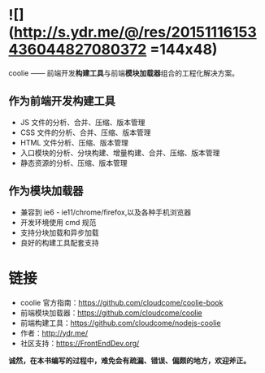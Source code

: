 # ![](http://s.ydr.me/@/res/20151116153436044827080372 =144x48)
coolie —— 前端开发**构建工具**与前端**模块加载器**组合的工程化解决方案。


## 作为前端开发构建工具
- JS 文件的分析、合并、压缩、版本管理
- CSS 文件的分析、合并、压缩、版本管理
- HTML 文件分析、压缩、版本管理
- 入口模块的分析、分块构建、增量构建、合并、压缩、版本管理
- 静态资源的分析、压缩、版本管理


## 作为模块加载器
- 兼容到 ie6 - ie11/chrome/firefox,以及各种手机浏览器
- 开发环境使用 cmd 规范
- 支持分块加载和异步加载
- 良好的构建工具配套支持


# 链接
- coolie 官方指南：<https://github.com/cloudcome/coolie-book>
- 前端模块加载器：<https://github.com/cloudcome/coolie>
- 前端构建工具：<https://github.com/cloudcome/nodejs-coolie>
- 作者：<http://ydr.me/>
- 社区支持：<https://FrontEndDev.org/>


**诚然，在本书编写的过程中，难免会有疏漏、错误、偏颇的地方，欢迎斧正。**
